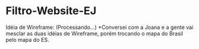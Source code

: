 # Filtro-Website-EJ
Idéia de Wireframe:
(Processando...)
*Conversei com a Joana e a gente vai mesclar as duas idéias de Wireframe, porém trocando o mapa do Brasil pelo mapa do ES.